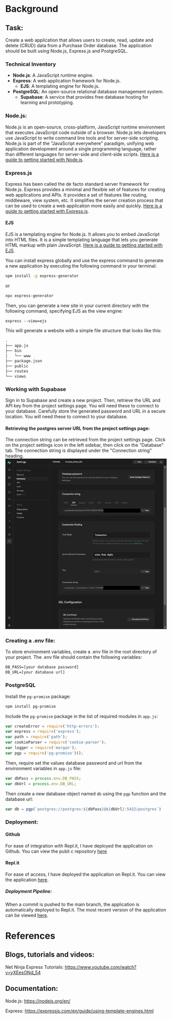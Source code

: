 # Background

## Task:
Create a web application that allows users to create, read, update and delete (CRUD) data from a Purchase Order database. The application should be built using Node.js, Express.js and PostgreSQL.



### Technical Inventory
* **Node.js**: A JavaScript runtime engine.
* **Express**: A web application framework for Node.js.
  * **EJS**: A templating engine for Node.js.
* **PostgreSQL**: An open-source relational database management system.
  * **Supabase**: A service that provides free database hosting for learning and prototyping.

### Node.js:
Node.js is an open-source, cross-platform, JavaScript runtime environment that executes JavaScript code outside of a browser. Node.js lets developers use JavaScript to write command line tools and for server-side scripting. Node.js is part of the "JavaScript everywhere" paradigm, unifying web application development around a single programming language, rather than different languages for server-side and client-side scripts. [Here is a guide to getting started with Node.js](https://nodejs.org/en/docs/guides/getting-started-guide/).

### Express.js
Express has been called the de facto standard server framework for Node.js. Express provides a minimal and flexible set of features for creating web applications and APIs. It provides a set of features like routing, middleware, view system, etc. It simplifies the server creation process that can be used to create a web application more easily and quickly. [Here is a guide to getting started with Express.js](https://expressjs.com/en/starter/installing.html).

#### EJS
EJS is a templating engine for Node.js. It allows you to embed JavaScript into HTML files. It is a simple templating language that lets you generate HTML markup with plain JavaScript. [Here is a guide to getting started with EJS](https://ejs.co/#docs).

You can install express globally and use the express command to generate a new application by executing the following command in your terminal:
```bash
npm install -g express-generator
```

or

```bash
npx express-generator
```

Then, you can generate a new site in your current directory with the following command, specifying EJS as the view engine:
```
express --view=ejs
```

This will generate a website with a simple file structure that looks like this:
```
.
├── app.js
├── bin
│   └── www
├── package.json
├── public
├── routes
└── views
```


### Working with Supabase

Sign in to Supabase and create a new project. Then, retrieve the URL and API key from the project settings page. You will need these to connect to your database. Carefully store the generated password and URL in a secure location. You will need these to connect to your database.

#### Retrieving the postgres server URL from the project settings page:
The connection string can be retrieved from the project settings page. Click on the project settings icon in the left sidebar, then click on the "Database" tab. The connection string is displayed under the "Connection string" heading.
![Retrieving the postgres connection URL from Supabase](creenshots./../screenshots/supabase_connection_string.png)

### Creating a .env file:

To store environment variables, create a .env file in the root directory of your project. The .env file should contain the following variables:

```
DB_PASS=[your database password]
DB_URL=[your database url]
```

### PostgreSQL

Install the `pg-promise` package:

```bash
npm install pg-promise
```

Include the `pg-promise` package in the list of required modules in `app.js`:

```js
var createError = require('http-errors');
var express = require('express');
var path = require('path');
var cookieParser = require('cookie-parser');
var logger = require('morgan');
var pgp = require('pg-promise')();
```

Then, require set the values database password and url from the environment variables in `app.js` file:
```js
var dbPass = process.env.DB_PASS;
var dbUrl = process.env.DB_URL;

```

Then create a new database object named `db` using the `pgp` function and the database url:
```js
var db = pgp(`postgres://postgres:${dbPass}@${dbUrl}:5432/postgres`)
```



### Deployment:
#### Github
For ease of integration with Repl.it, I have deployed the application on Github. You can view the publi c repository [here](https://github.com/LiamOsler/postgres-express-REST)

#### Repl.it
For ease of access, I have deployed the application on Repl.it. You can view the application [here]().

##### Deployment Pipeline:
When a commit is pushed to the main branch, the application is automatically deployed to Repl.it. The most recent version of the application can be viewed [here](). 

# References
## Blogs, tutorials and videos:
Net Ninja Express Tutorials:
https://www.youtube.com/watch?v=yXEesONd_54

## Documentation:
Node.js:
https://nodejs.org/en/

Express:
https://expressjs.com/en/guide/using-template-engines.html

